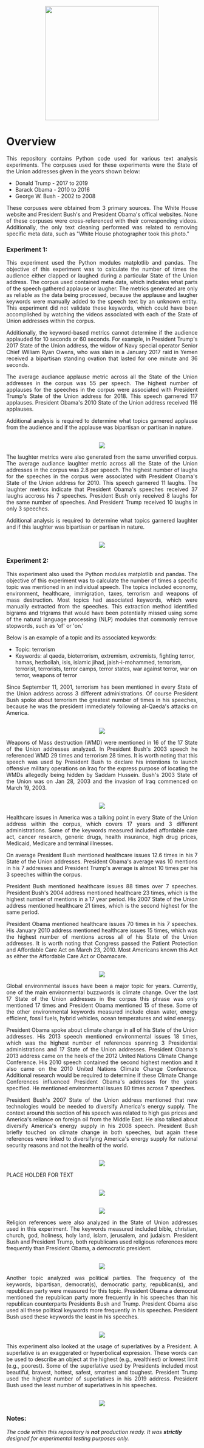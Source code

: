 

<p align="center">
  <img src="https://github.com/johnbumgarner/sotu_nlp_experiments/blob/master/graphic/text-analysis.png" width="300" height="300"/>
</p>

# Overview

<p align="justify">
This repository contains Python code used for various text analysis experiments. The corpuses used for these experiments were the State of the Union addresses given in the years shown below: 
  
- Donald Trump - 2017 to 2019
- Barack Obama - 2010 to 2016
- George W. Bush - 2002 to 2008
</p>

<p align="justify">
These corpuses were obtained from 3 primary sources. The White House website and President Bush's and President Obama's offical websites. None of these corpuses were cross-referenced with their corresponding videos.  Additionally, the only text cleaning performed was related to removing specific meta data, such as "White House photographer <name> took this photo."
</p>

### Experiment 1:

<p align="justify">
This experiment used the Python modules matplotlib and pandas. The objective of this experiment was to calculate the number of times the audience either clapped or laughed during a particular State of the Union address. The corpus used contained meta data, which indicates what parts of the speech gathered applause or laugher. The metrics generated are only as reliable as the data being processed, because the applause and laugher keywords were manually added to the speech text by an unknown entity. This experiment did not validate these keywords, which could have been accomplished by watching the videos associated with each of the State of Union addresses within the corpus.
</p>

<p align="justify">
Additionally, the keyword-based metrics cannot determine if the audience applauded for 10 seconds or 60 seconds. For example, in President Trump's 2017 State of the Union address, the widow of Navy special operator Senior Chief William Ryan Owens, who was slain in a January 2017 raid in Yemen received a bipartisan standing ovation that lasted for one minute and 36 seconds.
</p>

<p align="justify">
The average audiance applause metric across all the State of the Union addresses in the corpus was 55 per speech. The highest number of applauses for the speeches in the corpus were associated with President Trump's State of the Union address for 2018. This speech garnered 117 applauses. President Obama's 2010 State of the Union address received 116 applauses.
</p>

<p align="justify">
Additional analysis is required to determine what topics garnered applause from the audience and if the applause was bipartisan or partisan in nature. 
</p>

<p align="center"><br>
<img src="https://github.com/johnbumgarner/sotu_nlp_experiments/blob/master/sotu_charts/sotu_applause_metrics.png">
</p>

<p align="justify">
The laughter metrics were also generated from the same unverified corpus. The average audiance laughter metric across all the State of the Union addresses in the corpus was 2.8 per speech. The highest number of laughs for the speeches in the corpus were associated with President Obama's State of the Union address for 2010. This speech garnered 11 laughs. The laughter metrics indicate that President Obama's speeches received 37 laughs accross his 7 speeches.  President Bush only received 8 laughs for the same number of speeches. And President Trump received 10 laughs in only 3 speeches.
</p>

<p align="justify">
Additional analysis is required to determine what topics garnered laughter and if this laughter was bipartisan or partisan in nature. 
</p>

<p align="center"><br>
<img src="https://github.com/johnbumgarner/sotu_nlp_experiments/blob/master/sotu_charts/sotu_laughter_metrics.png">
</p>

### Experiment 2:

<p align="justify">
This experiment also used the Python modules matplotlib and pandas. The objective of this experiment was to calculate the number of times a specific topic was mentioned in an individual speech.  The topics included economy, environment, healthcare, immigration, taxes, terrorism and weapons of mass destruction. Most topics had associated keywords, which were manually extracted from the speeches. This extraction method identified bigrams and trigrams that would have been potentially missed using some of the natural language processing (NLP) modules that commonly remove stopwords, such as 'of' or 'on.' 
  
Below is an example of a topic and its associated keywords:

- Topic: terrorism
- Keywords: al qaeda, bioterrorism, extremism, extremists, fighting terror, hamas, hezbollah, isis, islamic jihad, jaish-i-mohammed, terrorism, terrorist, terrorists, terror camps, terror states, war against terror, war on terror, weapons of terror
</p>

<p align="justify">
Since September 11, 2001, terrorism has been mentioned in every State of the Union address across 3 different administrations. Of course President Bush spoke about terrorism the greatest number of times in his speeches, because he was the president immediately following al-Qaeda's attacks on America.  
</p> 

<p align="center"><br>
<img src="https://github.com/johnbumgarner/sotu_nlp_experiments/blob/master/sotu_charts/sotu_terrorism_metrics.png">
</p>

<p align="justify">
Weapons of Mass destruction (WMD) were mentioned in 16 of the 17 State of the Union addresses analyzed. In President Bush's 2003 speech he referenced WMD 29 times and terrorism 28 times. It is worth noting that this speech was used by President Bush to declare his intentions to launch offensive military operations on Iraq for the express purpose of locating the WMDs allegedly being hidden by Saddam Hussein.  Bush's 2003 State of the Union was on Jan 28, 2003 and the invasion of Iraq commenced on March 19, 2003.
</p> 

<p align="center"><br>
<img src="https://github.com/johnbumgarner/sotu_nlp_experiments/blob/master/sotu_charts/sotu_wmd_metrics.png">
</p>

<p align="justify">
Healthcare issues in America was a talking point in every State of the Union address within the corpus, which covers 17 years and 3 different administrations.  Some of the keywords measured included affordable care act, cancer research, generic drugs, health insurance, high drug prices, Medicaid, Medicare and terminal illnesses. 
</p>

<p align="justify">
On average President Bush mentioned healthcare issues 12.6 times in his 7 State of the Union addresses. President Obama's average was 10 mentions in his 7 addresses and President Trump's average is almost 10 times per his 3 speeches within the corpus. 
</p>

<p align="justify">
President Bush mentioned healthcare issues 88 times over 7 speeches. President Bush's 2004 address mentioned healthcare 23 times, which is the highest number of mentions in a 17 year period. His 2007 State of the Union address mentioned healthcare 21 times, which is the second highest for the same period.
</p>

<p align="justify">
President Obama mentioned healthcare issues 70 times in his 7 speeches. His January 2010 address mentioned healthcare issues 15 times, which was the highest number of mentions across all of his State of the Union addresses. It is worth noting that Congress passed the Patient Protection and Affordable Care Act on March 23, 2010. Most Americans known this Act as either the Affordable Care Act or Obamacare.  
</p>

<p align="center"><br>
<img src="https://github.com/johnbumgarner/sotu_nlp_experiments/blob/master/sotu_charts/sotu_healthcare_metrics.png">
</p>

<p align="justify">
Global environmental issues have been a major topic for years. Currently, one of the main environmental buzzwords is climate change. Over the last 17 State of the Union addresses in the corpus this phrase was only mentioned 17 times and President Obama mentioned 15 of these. Some of the other environmental keywords measured include clean water, energy efficient, fossil fuels, hybrid vehicles, ocean temperatures and wind energy. </p>

<p align="justify">
President Obama spoke about climate change in all of his State of the Union addresses.  His 2013 speech mentioned environmental issues 18 times, which was the highest number of references spanning 3 Presidential administrations and 17 State of the Union addresses.  President Obama's 2013 address came on the heels of the 2012 United Nations Climate Change Conference. His 2010 speech contained the second highest mention and it also came on the 2010 United Nations Climate Change Conference. Additional research would be required to determine if these Climate Change Conferences influenced President Obama's addresses for the years specified. He mentioned environmental issues 80 times across 7 speeches.
</p>

<p align="justify">
President Bush's 2007 State of the Union address mentioned that new technologies would be needed to diversify America's energy supply. The context around this section of his speech was related to high gas prices and America's reliance on foreign oil from the Middle East. 
He also talked about diversify America's energy supply in his 2008 speech.  President Bush briefly touched on climate change in both speeches, but again these references were linked to diversifying America's energy supply for national security reasons and not the health of the world.
</p>

<p align="center"><br>
<img src="https://github.com/johnbumgarner/sotu_nlp_experiments/blob/master/sotu_charts/sotu_environmental_metrics.png">
</p>

<p align="justify">
PLACE HOLDER FOR TEXT
</p>

<p align="center"><br>
<img src="https://github.com/johnbumgarner/sotu_nlp_experiments/blob/master/sotu_charts/sotu_immigration_metrics.png">
</p>

<p align="center"><br>
<img src="https://github.com/johnbumgarner/sotu_nlp_experiments/blob/master/sotu_charts/sotu_border_security_immigration_metrics.png">
</p>



<p align="justify">
Religion references were also analyzed in the State of Union addresses used in this experiment. The keywords measured included
bible, christian, church, god, holiness, holy land, islam, jerusalem, and judaism. President Bush and President Trump, both republicans used religious references more frequently than President Obama, a democratic president. 
</p>
  
<p align="center"><br>
<img src="https://github.com/johnbumgarner/sotu_nlp_experiments/blob/master/sotu_charts/sotu_religious_metrics.png">
</p>

<p align="justify">
Another topic analyzed was political parties. The frequency of the keywords, bipartisan, democrat(s), democratic party, republican(s), and republican party were measured for this topic.  President Obama a democrat mentioned the republican party more frequently in his speeches than his republican counterparts Presidents Bush and Trump.  President Obama also used all these political keywords more frequently in his speeches. President Bush used these keywords the least in his speeches.
</p>

<p align="center"><br>
<img src="https://github.com/johnbumgarner/sotu_nlp_experiments/blob/master/sotu_charts/sotu_political_parties_metrics.png">
</p>

<p align="justify">
This experiment also looked at the usage of superlatives by a President. A superlative is an exaggerated or hyperbolical expression.  These words can be used to describe an object at the highest (e.g., wealthiest) or lowest limit (e.g., poorest).  Some of the superlative used by Presidents included most beautiful, bravest, hottest, safest, smartest and toughest.  President Trump used the highest number of superlatives in his 2019 address. President Bush used the least number of superlatives in his speeches.  
</p>

<p align="center"><br>
<img src="https://github.com/johnbumgarner/sotu_nlp_experiments/blob/master/sotu_charts/sotu_superlative_metrics.png">
</p>

### Notes:

_The code within this repository is **not** production ready. It was **strictly** designed for experimental testing purposes only._
